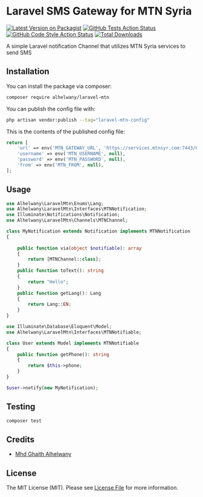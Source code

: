 # Laravel SMS Gateway for MTN Syria

[![Latest Version on Packagist](https://img.shields.io/packagist/v/alhelwany/laravel-mtn.svg?style=flat-square)](https://packagist.org/packages/alhelwany/laravel-mtn)
[![GitHub Tests Action Status](https://img.shields.io/github/actions/workflow/status/alhelwany/laravel-mtn/run-tests.yml?branch=main&label=tests&style=flat-square)](https://github.com/alhelwany/laravel-mtn/actions?query=workflow%3Arun-tests+branch%3Amain)
[![GitHub Code Style Action Status](https://img.shields.io/github/actions/workflow/status/alhelwany/laravel-mtn/fix-php-code-style-issues.yml?branch=main&label=code%20style&style=flat-square)](https://github.com/alhelwany/laravel-mtn/actions?query=workflow%3A"Fix+PHP+code+style+issues"+branch%3Amain)
[![Total Downloads](https://img.shields.io/packagist/dt/alhelwany/laravel-mtn.svg?style=flat-square)](https://packagist.org/packages/alhelwany/laravel-mtn)

A simple Laravel notification Channel that utilizes MTN Syria services to send SMS

## Installation

You can install the package via composer:

```bash
composer require alhelwany/laravel-mtn
```

You can publish the config file with:

```bash
php artisan vendor:publish --tag="laravel-mtn-config"
```

This is the contents of the published config file:

```php
return [
    'url' => env('MTN_GATEWAY_URL', 'https://services.mtnsyr.com:7443/General/MTNSERVICES/ConcatenatedSender.aspx'),
    'username' => env('MTN_USERNAME', null),
    'password' => env('MTN_PASSWORD', null),
    'from' => env('MTN_FROM', null),
];
```

## Usage

```php
use Alhelwany\LaravelMtn\Enums\Lang;
use Alhelwany\LaravelMtn\Interfaces\MTNNotification;
use Illuminate\Notifications\Notification;
use Alhelwany\LaravelMtn\Channels\MTNChannel;

class MyNotification extends Notification implements MTNNotification
{
	
    public function via(object $notifiable): array
    {
        return [MTNChannel::class];
    }
    public function toText(): string
    {
        return "Hello";
    }
    public function getLang(): Lang
    {
        return Lang::EN;
    }
}
```


```php
use Illuminate\Database\Eloquent\Model;
use Alhelwany\LaravelMtn\Interfaces\MTNNotifiable;

class User extends Model implements MTNNotifiable
{
    public function getPhone(): string
    {
        return $this->phone;
    }
}
```

```php
$user->notify(new MyNotification);
```




## Testing

```bash
composer test
```

## Credits

- [Mhd Ghaith Alhelwany](https://github.com/115778766+alhelwany)

## License

The MIT License (MIT). Please see [License File](LICENSE.md) for more information.
